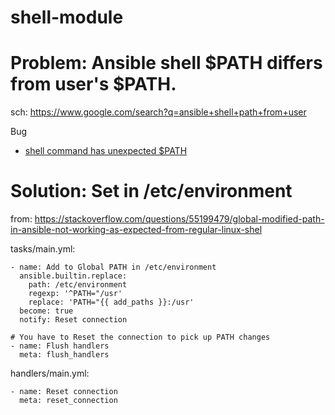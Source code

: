 # shell-module
# Problem: Ansible shell $PATH differs from user's $PATH.
sch: https://www.google.com/search?q=ansible+shell+path+from+user

Bug
- [shell command has unexpected $PATH](https://github.com/ansible/ansible/issues/56044)

# Solution: Set in /etc/environment
from: https://stackoverflow.com/questions/55199479/global-modified-path-in-ansible-not-working-as-expected-from-regular-linux-shel

tasks/main.yml:
```
- name: Add to Global PATH in /etc/environment
  ansible.builtin.replace:
    path: /etc/environment
    regexp: '^PATH="/usr'
    replace: 'PATH="{{ add_paths }}:/usr'
  become: true
  notify: Reset connection

# You have to Reset the connection to pick up PATH changes
- name: Flush handlers
  meta: flush_handlers
```

handlers/main.yml:
```
- name: Reset connection
  meta: reset_connection
```
